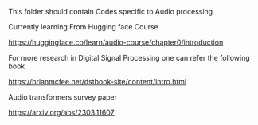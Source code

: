 This folder should contain Codes specific to Audio processing

Currently learning From Hugging face Course

https://huggingface.co/learn/audio-course/chapter0/introduction

For more research in Digital Signal Processing one can refer the following book

https://brianmcfee.net/dstbook-site/content/intro.html

Audio transformers survey paper

https://arxiv.org/abs/2303.11607
